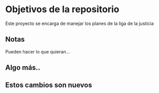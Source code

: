 # Objetivos de la repositorio

Este proyecto se encarga de manejar los planes de la liga de la justicia

## Notas

Pueden hacer lo que quieran...

## Algo más..

## Estos cambios son nuevos
